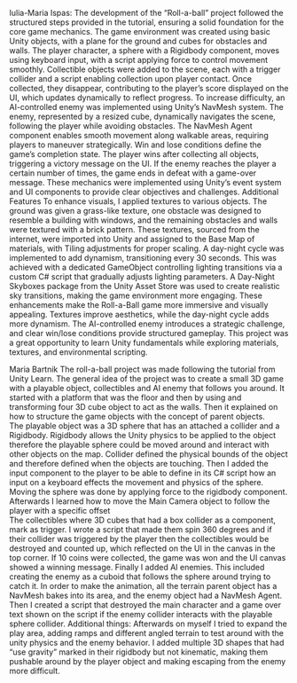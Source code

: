 Iulia-Maria Ispas:
The development of the “Roll-a-ball” project followed the structured steps provided in the tutorial, ensuring a solid foundation for the core game mechanics. The game environment was created using basic Unity objects, with a plane for the ground and cubes for obstacles and walls. The player character, a sphere with a Rigidbody component, moves using keyboard input, with a script applying force to control movement smoothly.
Collectible objects were added to the scene, each with a trigger collider and a script enabling collection upon player contact. Once collected, they disappear, contributing to the player’s score displayed on the UI, which updates dynamically to reflect progress.
To increase difficulty, an AI-controlled enemy was implemented using Unity’s NavMesh system. The enemy, represented by a resized cube, dynamically navigates the scene, following the player while avoiding obstacles. The NavMesh Agent component enables smooth movement along walkable areas, requiring players to maneuver strategically.
Win and lose conditions define the game’s completion state. The player wins after collecting all objects, triggering a victory message on the UI. If the enemy reaches the player a certain number of times, the game ends in defeat with a game-over message. These mechanics were implemented using Unity’s event system and UI components to provide clear objectives and challenges.
Additional Features
To enhance visuals, I applied textures to various objects. The ground was given a grass-like texture, one obstacle was designed to resemble a building with windows, and the remaining obstacles and walls were textured with a brick pattern. These textures, sourced from the internet, were imported into Unity and assigned to the Base Map of materials, with Tiling adjustments for proper scaling.
A day-night cycle was implemented to add dynamism, transitioning every 30 seconds. This was achieved with a dedicated GameObject controlling lighting transitions via a custom C# script that gradually adjusts lighting parameters. A Day-Night Skyboxes package from the Unity Asset Store was used to create realistic sky transitions, making the game environment more engaging.
These enhancements make the Roll-a-Ball game more immersive and visually appealing. Textures improve aesthetics, while the day-night cycle adds more dynamism. The AI-controlled enemy introduces a strategic challenge, and clear win/lose conditions provide structured gameplay. This project was a great opportunity to learn Unity fundamentals while exploring materials, textures, and environmental scripting.

Maria Bartnik
The roll-a-ball project was made following the tutorial from Unity Learn. The general idea of the project was to create a small 3D game with a playable object, collectibles and AI enemy that follows you around. 
It started with a platform that was the floor and then by using and transforming four 3D cube object to act as the walls. Then it explained on how to structure the game objects with the concept of parent objects.  
The playable object was a 3D sphere that has an attached a collider and a Rigidbody. Rigidbody allows the Unity physics to be applied to the object therefore the playable sphere could be moved around and interact with other objects on the map. Collider defined the physical bounds of the object and therefore defined when the objects are touching. Then I added the input component to the player to be able to define in its C# script how an input on a keyboard effects the movement and physics of the sphere. Moving the sphere was done by applying force to the rigidbody component. Afterwards I learned how to move the Main Camera object to follow the player with a specific offset  
The collectibles where 3D cubes that had a box collider as a component, mark as trigger. I wrote a script that made them spin 360 degrees and if their collider was triggered by the player then the collectibles would be destroyed and counted up, which reflected on the UI in the canvas in the top corner. If 10 coins were collected, the game was won and the UI canvas showed a winning message. 
Finally I added AI enemies. This included creating the enemy as a cuboid that follows the sphere around trying to catch it. In order to make the animation, all the terrain parent object has a NavMesh bakes into its area, and the enemy object had a NavMesh Agent. Then I created a script that destroyed the main character and a game over text shown on the script if the enemy collider interacts with the playable sphere collider. 
Additional things: 
Afterwards on myself I tried to expand the play area, adding ramps and different angled terrain to test around with the unity physics and the enemy behavior.  I added multiple 3D shapes that had “use gravity” marked in their rigidbody but not kinematic, making them pushable around by the player object and making escaping from the enemy more difficult. 
